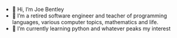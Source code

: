 - 👋 Hi, I’m Joe Bentley
- 👀 I’m a retired software engineer and teacher of programming languages, various computer topics, mathematics and life.
- 🌱 I’m currently learning python and whatever peaks my interest
<!---
